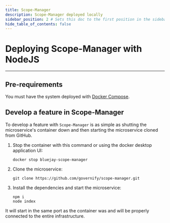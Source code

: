 ```yaml
---
title: Scope-Manager
description: Scope-Manager deployed locally
sidebar_position: 2 # Sets this doc to the first position in the sidebar
hide_table_of_contents: false
---
```


# Deploying Scope-Manager with NodeJS

---

## Pre-requirements

You must have the system deployed with [Docker Compose](/development/setup-development-environment/docker-compose).

## Develop a feature in Scope-Manager

To develop a feature with `Scope-Manager` is as simple as shutting the microservice's container down and then starting the microservice cloned from GitHub.

1. Stop the container with this command or using the docker desktop application UI:

    ```bin/bash
    docker stop bluejay-scope-manager
    ```

2. Clone the microservice:

    ```bin/bash
    git clone https://github.com/governify/scope-manager.git
    ```

3. Install the dependencies and start the microservice:

    ```bin/bash
    npm i
    node index
    ```

It will start in the same port as the container was and will be properly connected to the entire infrastructure.
